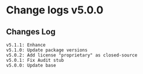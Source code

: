 # Change logs v5.0.0


## Changes Log 
    v5.1.1: Enhance
    v5.1.0: Update package versions
    v5.0.2: Add license "proprietary" as closed-source
    v5.0.1: Fix Audit stub
    v5.0.0: Update base